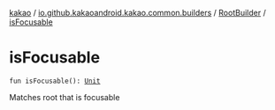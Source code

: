 [kakao](../../index.md) / [io.github.kakaoandroid.kakao.common.builders](../index.md) / [RootBuilder](index.md) / [isFocusable](./is-focusable.md)

# isFocusable

`fun isFocusable(): `[`Unit`](https://kotlinlang.org/api/latest/jvm/stdlib/kotlin/-unit/index.html)

Matches root that is focusable

